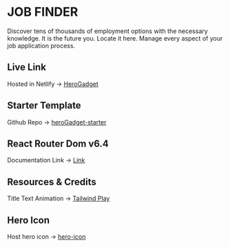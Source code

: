 # JOB FINDER

 Discover tens of thousands of employment options with the necessary knowledge. It is the future you. Locate it here. Manage every aspect of your job application process.

## Live Link
Hosted in Netlify -> [HeroGadget](https://herogadget.netlify.app/)


## Starter Template
Github Repo -> [heroGadget-starter](https://github.com/Porgramming-Hero-web-course/b7a9-career-hub-jkjoy99)


## React Router Dom v6.4 
Documentation Link -> [Link](https://reactrouter.com/en/main/start/overview)


## Resources & Credits

Title Text Animation -> [Tailwind Play](https://play.tailwindcss.com/VCZwwz1e3R)

## Hero Icon

Host hero icon -> [hero-icon](https://heroicons.com/)







